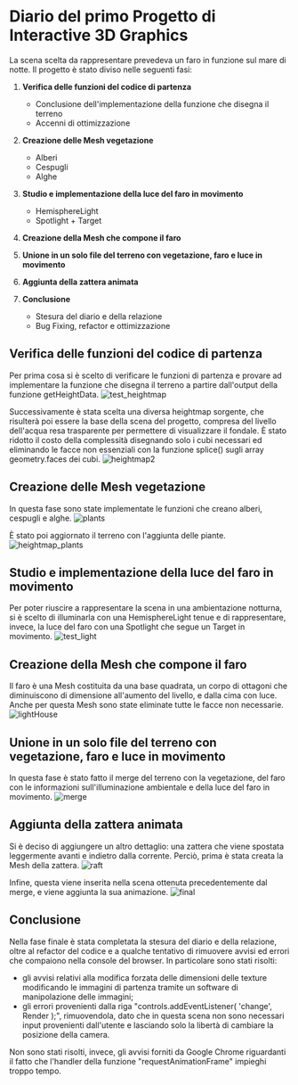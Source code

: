 # Diario del primo Progetto di Interactive 3D Graphics

La scena scelta da rappresentare prevedeva un faro in funzione sul mare di notte.
Il progetto è stato diviso nelle seguenti fasi:

1. **Verifica delle funzioni del codice di partenza**
    - Conclusione dell'implementazione della funzione che disegna il terreno
    - Accenni di ottimizzazione

2. **Creazione delle Mesh vegetazione**
    - Alberi
    - Cespugli
    - Alghe

3. **Studio e implementazione della luce del faro in movimento**
    - HemisphereLight
    - Spotlight + Target

4. **Creazione della Mesh che compone il faro**

5. **Unione in un solo file del terreno con vegetazione, faro e luce in movimento**

6. **Aggiunta della zattera animata**

7. **Conclusione**
    - Stesura del diario e della relazione
    - Bug Fixing, refactor e ottimizzazione



## Verifica delle funzioni del codice di partenza

Per prima cosa si è scelto di verificare le funzioni di partenza e provare ad implementare la funzione che disegna il terreno a partire dall'output della funzione getHeightData.
![test_heightmap](screenshots/test_heightmap.png)

Successivamente è stata scelta una diversa heightmap sorgente, che risulterà poi essere la base della scena del progetto, compresa del livello dell'acqua resa trasparente per permettere di visualizzare il fondale. È stato ridotto il costo della complessità disegnando solo i cubi necessari ed eliminando le facce non essenziali con la funzione splice() sugli array geometry.faces dei cubi.
![heightmap2](screenshots/heightmap2.png)



## Creazione delle Mesh vegetazione
In questa fase sono state implementate le funzioni che creano alberi, cespugli e alghe.
![plants](screenshots/plants.png)

È stato poi aggiornato il terreno con l'aggiunta delle piante.
![heightmap_plants](screenshots/heightmap_plants.png)



## Studio e implementazione della luce del faro in movimento

Per poter riuscire a rappresentare la scena in una ambientazione notturna, si è scelto di illuminarla con una HemisphereLight tenue e di rappresentare, invece, la luce del faro con una  Spotlight che segue un Target in movimento.
![test_light](screenshots/test_light.gif)



## Creazione della Mesh che compone il faro

Il faro è una Mesh costituita da una base quadrata, un corpo di ottagoni che diminuiscono di dimensione all'aumento del livello, e dalla cima con luce. Anche per questa Mesh sono state eliminate tutte le facce non necessarie.
![lightHouse](screenshots/lightHouse.png)


## Unione in un solo file del terreno con vegetazione, faro e luce in movimento

In questa fase è stato fatto il merge del terreno con la vegetazione, del faro con le informazioni sull'illuminazione ambientale e della luce del faro in movimento.
![merge](screenshots/merge.gif)


## Aggiunta della zattera animata
Si è deciso di aggiungere un altro dettaglio: una zattera che viene spostata leggermente avanti e indietro dalla corrente. Perciò, prima è stata creata la Mesh della zattera.
![raft](screenshots/raft.png)

Infine, questa viene inserita nella scena ottenuta precedentemente dal merge, e viene aggiunta la sua animazione.
![final](screenshots/final.gif)


## Conclusione
Nella fase finale è stata completata la stesura del diario e della relazione, oltre al refactor del codice e a qualche tentativo di rimuovere avvisi ed errori che compaiono nella console del browser.
In particolare sono stati risolti:
- gli avvisi relativi alla modifica forzata delle dimensioni delle texture modificando le immagini di partenza tramite un software di manipolazione delle immagini;
- gli errori provenienti dalla riga "controls.addEventListener( 'change', Render );", rimuovendola, dato che in questa scena non sono necessari input provenienti dall'utente e lasciando solo la libertà di cambiare la posizione della camera.

Non sono stati risolti, invece, gli avvisi forniti da Google Chrome riguardanti il fatto che l'handler della funzione "requestAnimationFrame" impieghi troppo tempo.
